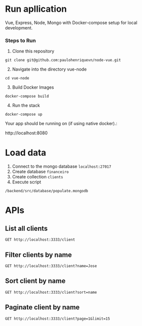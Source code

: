 # Run apllication

Vue, Express, Node, Mongo with Docker-compose setup for local development.

### Steps to Run

1. Clone this repository

`git clone git@github.com:paulohenriquevn/node-vue.git`

2. Navigate into the directory vue-node

`cd vue-node`

3. Build Docker Images

`docker-compose build`

4. Run the stack

`docker-compose up`

Your app should be running on (if using native docker).:

http://localhost:8080

# Load data

1. Connect to the mongo database `localhost:27017`
2. Create database `financeiro`
3. Create collection `clients`
4. Execute script

```
/backend/src/database/populate.mongodb
```
# APIs

## List all clients

```
GET http://localhost:3333/client
```

## Filter clients by name

```
GET http://localhost:3333/client?name=Jose
```

## Sort client by name

```
GET http://localhost:3333/client?sort=name
```

## Paginate client by name

```
GET http://localhost:3333/client?page=1&limit=15
```
